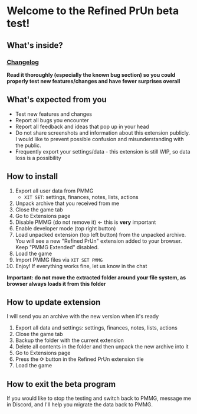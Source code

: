 # Welcome to the Refined PrUn beta test!

## What's inside?

### [Changelog](https://github.com/refined-prun/refined-prun/blob/main/CHANGELOG.md)

**Read it thoroughly (especially the known bug section) so you could
properly test new features/changes and have fewer surprises overall**

## What's expected from you

- Test new features and changes
- Report all bugs you encounter
- Report all feedback and ideas that pop up in your head
- Do not share screenshots and information about this extension publicly. I would like to
  prevent possible confusion and misunderstanding with the public.
- Frequently export your settings/data - this extension is still WIP, so data loss is a possibility

## How to install

1. Export all user data from PMMG
   - `XIT SET`: settings, finances, notes, lists, actions
2. Unpack archive that you received from me
3. Close the game tab
4. Go to Extensions page
5. Disable PMMG (do not remove it) <- this is **very** important
6. Enable developer mode (top right button)
7. Load unpacked extension (top left button) from the unpacked archive.
  You will see a new "Refined PrUn" extension added to your browser.
  Keep "PMMG Extended" disabled.
8. Load the game
9. Import PMMG files via `XIT SET PMMG`
10. Enjoy! If everything works fine, let us know in the chat

**Important: do not move the extracted folder around your file system,
as browser always loads it from this folder**

## How to update extension

I will send you an archive with the new version when it's ready

1. Export all data and settings: settings, finances, notes, lists, actions
2. Close the game tab
3. Backup the folder with the current extension
4. Delete all contents in the folder and then unpack the new archive into it
5. Go to Extensions page
6. Press the ⟳ button in the Refined PrUn extension tile
7. Load the game

## How to exit the beta program

If you would like to stop the testing and switch back to PMMG, message me in
Discord, and I'll help you migrate the data back to PMMG.

